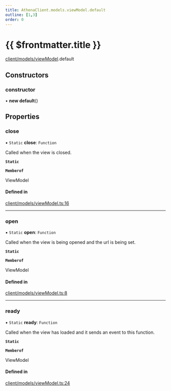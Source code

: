 ```yaml
---
title: AthenaClient.models.viewModel.default
outline: [1,3]
order: 0
---
```


# {{ $frontmatter.title }}


[client/models/viewModel](../modules/client_models_viewModel.md).default

## Constructors

### constructor

• **new default**()

## Properties

### close

▪ `Static` **close**: `Function`

Called when the view is closed.

**`Static`**

**`Memberof`**

ViewModel

#### Defined in

[client/models/viewModel.ts:16](https://github.com/Stuyk/altv-athena/blob/552012ca4/src/core/client/models/viewModel.ts#L16)

___

### open

▪ `Static` **open**: `Function`

Called when the view is being opened and the url is being set.

**`Static`**

**`Memberof`**

ViewModel

#### Defined in

[client/models/viewModel.ts:8](https://github.com/Stuyk/altv-athena/blob/552012ca4/src/core/client/models/viewModel.ts#L8)

___

### ready

▪ `Static` **ready**: `Function`

Called when the view has loaded and it sends an event to this function.

**`Static`**

**`Memberof`**

ViewModel

#### Defined in

[client/models/viewModel.ts:24](https://github.com/Stuyk/altv-athena/blob/552012ca4/src/core/client/models/viewModel.ts#L24)
